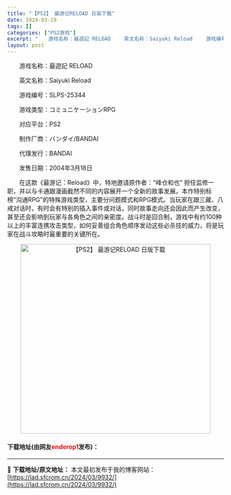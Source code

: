 ```yaml
---
title: "【PS2】 最游记RELOAD 日版下载"
date: 2024-03-19
tags: []
categories: ["PS2游戏"]
excerpt: "　　游戏名称：最遊記 RELOAD 　　英文名称：Saiyuki Reload 　　游戏编号：SLPS-25344 　　游戏类型：コミュニケーションRPG 　　对应平台：PS2 　　制作厂商：バンダイ/BANDAI 　　代理发行：BANDAI 　　发售日期：2004年3月18日 　　在这款《最游记：&hellip;"
layout: post
---
```


 <p>　　游戏名称：最遊記 RELOAD</p> <p>　　英文名称：Saiyuki Reload</p> <p>　　游戏编号：SLPS-25344</p> <p>　　游戏类型：コミュニケーションRPG</p> <p>　　对应平台：PS2</p> <p>　　制作厂商：バンダイ/BANDAI</p> <p>　　代理发行：BANDAI</p> <p>　　发售日期：2004年3月18日</p> <p>　　在这款《最游记：Reload》中，特地邀请原作者：&ldquo;峰仓和也&rdquo; 担任监修一职，并以与卡通跟漫画截然不同的内容展开一个全新的故事发展。本作特别标榜&ldquo;沟通RPG&rdquo;的特殊游戏类型，主要分问题模式和RPG模式。当玩家在跟三藏、八戒对话时，有时会有特别的插入事件或对话，同时故事走向还会因此而产生改变，甚至还会影响到玩家与各角色之间的亲密度。战斗时是回合制，游戏中有约100种以上的丰富连携攻击类型，如何妥善组合角色顺序发动这些必杀技的威力，将是玩家在战斗攻略时最重要的关键所在。</p> <p align="center"><img align="" border="0" src="https://lad.sfcrom.cn/wp-content/uploads/2024/03/20240319_65f998fe19ba4.jpg" width="442" alt="【PS2】 最游记RELOAD 日版下载" /></p> <p><h4>下载地址(由网友<font color="red">enderop1</font>发布)：</h4></p> 

---
📖 **下载地址/原文地址：** 本文最初发布于我的博客网站：[https://lad.sfcrom.cn/2024/03/9932/](https://lad.sfcrom.cn/2024/03/9932/)
